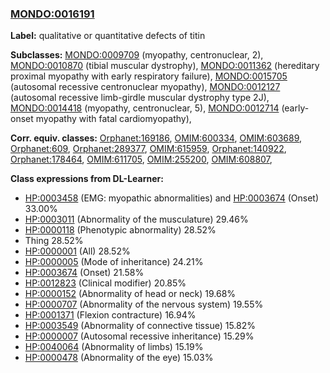 
### [MONDO:0016191](http://purl.obolibrary.org/obo/MONDO_0016191)
**Label:** qualitative or quantitative defects of titin

**Subclasses:** [MONDO:0009709](http://purl.obolibrary.org/obo/MONDO_0009709) (myopathy, centronuclear, 2), [MONDO:0010870](http://purl.obolibrary.org/obo/MONDO_0010870) (tibial muscular dystrophy), [MONDO:0011362](http://purl.obolibrary.org/obo/MONDO_0011362) (hereditary proximal myopathy with early respiratory failure), [MONDO:0015705](http://purl.obolibrary.org/obo/MONDO_0015705) (autosomal recessive centronuclear myopathy), [MONDO:0012127](http://purl.obolibrary.org/obo/MONDO_0012127) (autosomal recessive limb-girdle muscular dystrophy type 2J), [MONDO:0014418](http://purl.obolibrary.org/obo/MONDO_0014418) (myopathy, centronuclear, 5), [MONDO:0012714](http://purl.obolibrary.org/obo/MONDO_0012714) (early-onset myopathy with fatal cardiomyopathy), 

**Corr. equiv. classes:** [Orphanet:169186](http://www.orpha.net/ORDO/Orphanet_169186), [OMIM:600334](http://purl.obolibrary.org/obo/OMIM_600334), [OMIM:603689](http://purl.obolibrary.org/obo/OMIM_603689), [Orphanet:609](http://www.orpha.net/ORDO/Orphanet_609), [Orphanet:289377](http://www.orpha.net/ORDO/Orphanet_289377), [OMIM:615959](http://purl.obolibrary.org/obo/OMIM_615959), [Orphanet:140922](http://www.orpha.net/ORDO/Orphanet_140922), [Orphanet:178464](http://www.orpha.net/ORDO/Orphanet_178464), [OMIM:611705](http://purl.obolibrary.org/obo/OMIM_611705), [OMIM:255200](http://purl.obolibrary.org/obo/OMIM_255200), [OMIM:608807](http://purl.obolibrary.org/obo/OMIM_608807), 

**Class expressions from DL-Learner:**

- [HP:0003458](http://purl.obolibrary.org/obo/HP_0003458) (EMG: myopathic abnormalities) and [HP:0003674](http://purl.obolibrary.org/obo/HP_0003674) (Onset) 33.00%
- [HP:0003011](http://purl.obolibrary.org/obo/HP_0003011) (Abnormality of the musculature) 29.46%
- [HP:0000118](http://purl.obolibrary.org/obo/HP_0000118) (Phenotypic abnormality) 28.52%
- Thing 28.52%
- [HP:0000001](http://purl.obolibrary.org/obo/HP_0000001) (All) 28.52%
- [HP:0000005](http://purl.obolibrary.org/obo/HP_0000005) (Mode of inheritance) 24.21%
- [HP:0003674](http://purl.obolibrary.org/obo/HP_0003674) (Onset) 21.58%
- [HP:0012823](http://purl.obolibrary.org/obo/HP_0012823) (Clinical modifier) 20.85%
- [HP:0000152](http://purl.obolibrary.org/obo/HP_0000152) (Abnormality of head or neck) 19.68%
- [HP:0000707](http://purl.obolibrary.org/obo/HP_0000707) (Abnormality of the nervous system) 19.55%
- [HP:0001371](http://purl.obolibrary.org/obo/HP_0001371) (Flexion contracture) 16.94%
- [HP:0003549](http://purl.obolibrary.org/obo/HP_0003549) (Abnormality of connective tissue) 15.82%
- [HP:0000007](http://purl.obolibrary.org/obo/HP_0000007) (Autosomal recessive inheritance) 15.29%
- [HP:0040064](http://purl.obolibrary.org/obo/HP_0040064) (Abnormality of limbs) 15.19%
- [HP:0000478](http://purl.obolibrary.org/obo/HP_0000478) (Abnormality of the eye) 15.03%


